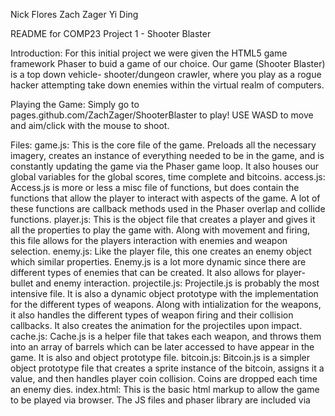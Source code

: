 Nick Flores
Zach Zager
Yi Ding

README for COMP23 Project 1 - Shooter Blaster

Introduction:
	For this initial project we were given the HTML5 game framework Phaser to
	buid a game of our choice. Our game (Shooter Blaster) is a top down vehicle-
	shooter/dungeon crawler, where you play as a rogue hacker attempting take
	down enemies within the virtual realm of computers.
	
Playing the Game:
	Simply go to pages.github.com/ZachZager/ShooterBlaster to play! USE WASD to
	move and aim/click with the mouse to shoot. 
	
Files:
	game.js:
		This is the core file of the game. Preloads all the necessary imagery,
		creates an instance of everything needed to be in the game, and is
		constantly updating the game via the Phaser game loop. It also houses
		our global variables for the global scores, time complete and bitcoins.
	access.js:
		Access.js is more or less a misc file of functions, but does contain the
		functions that allow the player to interact with aspects of the game. A 
		lot of these functions are callback methods used in the Phaser overlap
		and collide functions.
	player.js:
		This is the object file that creates a player and gives it all the
		properties to play the game with. Along with movement and firing, this 
		file allows for the players interaction with enemies and weapon
		selection.
	enemy.js:
		Like the player file, this one creates an enemy object which similar
		properties. Enemy.js is a lot more dynamic since there are different
		types of enemies that can be created. It also allows for player-bullet 
		and enemy interaction.
	projectile.js:
		Projectile.js is probably the most intensive file. It is also a dynamic
		object prototype with the implementation for the different types of
		weapons. Along with intialization for the weapons, it also handles the
		different types of weapon firing and their collision callbacks. It also
		creates the animation for the projectiles upon impact.
	cache.js:
		Cache.js is a helper file that takes each weapon, and throws them into an
		array of barrels which can be later accessed to have appear in the game.
		It is also and object prototype file.
	bitcoin.js:
		Bitcoin.js is a simpler object prototype file that creates a sprite
		instance of the bitcoin, assigns it a value, and then handles player coin
		collision. Coins are dropped each time an enemy dies.
	index.html:
		This is the basic html markup to allow the game to be played via browser.
		The JS files and phaser library are included via <script> tags.
	lava.js:
		Lava.js is an object prototype converted into a tween to allow automatic
		motion path. It is a somewhat intensive file since it handles all the 
		coordinate movements of the ingame lava objects.
	pause.js:
		This is a very simple two function file that allows the player to pause
		with 'p' and click to unpause.
	wall.js:
		Wall.js contains the implementation for the physical boundaries in the
		game. It creates a wall with x, y, w, and h parameters that can be drawn
		into the game by passing in the desired properties. Same with the blocks.
	settings.json:
		This is simplest of the files but allows for the game's difficulty to be
		tuneable. 
	NOTE: Along with these files are 3 folders containing all imagery, sprites, 
		sounds that are included in the game. Everything was taken from free
		online resources. 
		
Additional Two Aspects:
	If you have the patience/skill to get to the boss portion of our one level
	you'll get to see an awesome environment change in sound and visuals. 
	We implemented a game counter that displays how long you lasted or how long
	it took you to complete the level. We weren't sure what "global scoreboard"
	really meant so we didn't get to hosting the leaderboard yet, but were in 
	the process.
	Also psuedo-realistic 2D (arcade) physics if you count our homing projectiles
	and special squishy block near the end portion of the level.
		
END